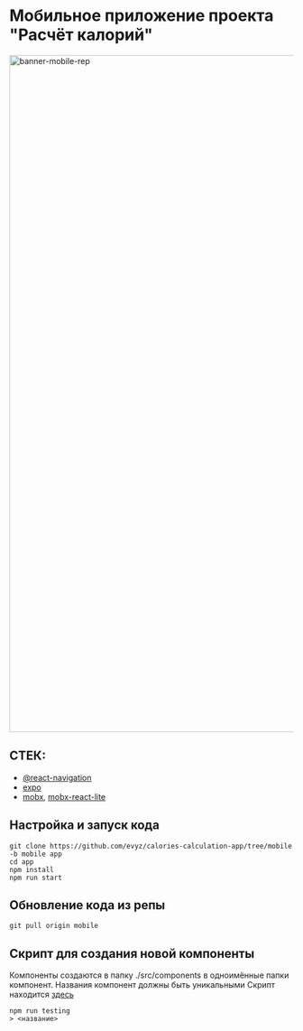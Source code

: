 # Мобильное приложение проекта "Расчёт калорий"

<img width="1200" alt="banner-mobile-rep" src="https://user-images.githubusercontent.com/73714921/147504306-f8995c86-0032-44e3-97ae-76f6b99d93b2.png">

## СТЕК:

-   [@react-navigation](https://reactnavigation.org/docs/getting-started/)
-   [expo](https://expo.dev/home)
-   [mobx](https://mobx.js.org/README.html), [mobx-react-lite](https://mobx.js.org/react-integration.html#tips)

## Настройка и запуск кода

```
git clone https://github.com/evyz/calories-calculation-app/tree/mobile -b mobile app
cd app
npm install
npm run start
```

## Обновление кода из репы

```
git pull origin mobile
```

## Скрипт для создания новой компоненты

Компоненты создаются в папку ./src/components в одноимённые папки компонент. Названия компонент должны быть уникальными
Скрипт находится [здесь](https://github.com/evyz/calories-calculation-app/blob/mobile/scripts/function.js)

```
npm run testing
> <название>
```

